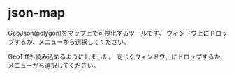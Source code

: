 # json-map
GeoJson(polygon)をマップ上で可視化するツールです。
ウィンドウ上にドロップするか、メニューから選択してください。

GeoTiffも読み込めるようにしました。
同じくウィンドウ上にドロップするか、メニューから選択してください。
